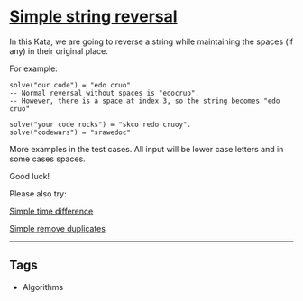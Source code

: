 # [Simple string reversal](https://www.codewars.com/kata/5a71939d373c2e634200008e)

In this Kata, we are going to reverse a string while maintaining the spaces (if any) in their original place.

For example:

```
solve("our code") = "edo cruo"
-- Normal reversal without spaces is "edocruo".
-- However, there is a space at index 3, so the string becomes "edo cruo"

solve("your code rocks") = "skco redo cruoy".
solve("codewars") = "srawedoc"
```

More examples in the test cases. All input will be lower case letters and in some cases spaces.

Good luck!

Please also try:

[Simple time difference](https://www.codewars.com/kata/5b76a34ff71e5de9db0000f2)

[Simple remove duplicates](https://www.codewars.com/kata/5ba38ba180824a86850000f7)

---

## Tags

- Algorithms
